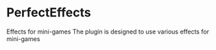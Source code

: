 # PerfectEffects
Effects for mini-games
The plugin is designed to use various effects for mini-games
